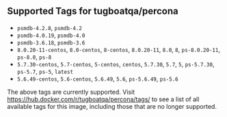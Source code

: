 ## Supported Tags for tugboatqa/percona

* `psmdb-4.2.8`, `psmdb-4.2`
* `psmdb-4.0.19`, `psmdb-4.0`
* `psmdb-3.6.18`, `psmdb-3.6`
* `8.0.20-11-centos`, `8.0-centos`, `8-centos`, `8.0.20-11`, `8.0`, `8`, `ps-8.0.20-11`, `ps-8.0`, `ps-8`
* `5.7.30-centos`, `5.7-centos`, `5-centos`, `centos`, `5.7.30`, `5.7`, `5`, `ps-5.7.30`, `ps-5.7`, `ps-5`, `latest`
* `5.6.49-centos`, `5.6-centos`, `5.6.49`, `5.6`, `ps-5.6.49`, `ps-5.6`

The above tags are currently supported. Visit https://hub.docker.com/r/tugboatqa/percona/tags/ to see a list of all available tags for this image, including those that are no longer supported.
